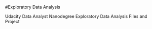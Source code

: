 #Exploratory Data Analysis

Udacity Data Analyst Nanodegree Exploratory Data Analysis Files and Project
